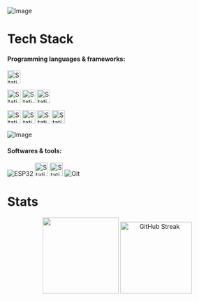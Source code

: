 ![Image](https://github.com/user-attachments/assets/c8860825-2705-472a-8b9a-05a866762a51)

# Tech Stack

#### Programming languages & frameworks:

<img alt="Static Badge" src="https://img.shields.io/badge/Python-blue?logo=python&logoSize=auto&logoColor=F7DF1E&style=for-the-badge" height=30>

<img alt="Static Badge" src="https://img.shields.io/badge/C%23-purple?logo=sharp&logoColor=white&logoSize=auto&style=for-the-badge" height=30> <img alt="Static Badge" src="https://img.shields.io/badge/C%2B%2B-00599C?style=for-the-badge&logo=c%2B%2B&logoColor=white" height=30> <img alt="Static Badge" src="https://img.shields.io/badge/.NET-512BD4?style=for-the-badge&logo=dotnet&logoColor=white&logoColor=white" height=30>

<img alt="Static Badge" src="https://img.shields.io/badge/HTML5-E34F26?style=for-the-badge&logo=html5&logoColor=white" height=30> <img alt="Static Badge" src="https://img.shields.io/badge/CSS3-1572B6?style=for-the-badge&logo=css3&logoColor=white" height=30> <img alt="Static Badge" src="https://img.shields.io/badge/JavaScript-323330?style=for-the-badge&logo=javascript&logoColor=F7DF1E&logoColor=white" height=30> <img alt="Static Badge" src="https://img.shields.io/badge/Chart%20js-FF6384?style=for-the-badge&logo=chartdotjs&logoColor=white" height=30>

![Image](https://github.com/user-attachments/assets/830f5cd1-02d4-4ae3-84f2-a727dbd73743)

#### Softwares & tools:

![ESP32](https://img.shields.io/badge/-ESP32-FFA116?style=for-the-badge&logo=Arduino&logoColor=white) 
<img alt="Static Badge" src="https://img.shields.io/badge/Unity-black?logo=unity&logoColor=white&logoSize=auto&style=for-the-badge" height=30> 
<img alt="Static Badge" src="https://img.shields.io/badge/Android_Studio-brightgreen?logo=androidstudio&logoColor=white&style=for-the-badge" height=30>
![Git](	https://img.shields.io/badge/GIT-E44C30?style=for-the-badge&logo=git&logoColor=white)

# Stats

<p align="center">
  <img height="174" src="https://github-readme-stats.vercel.app/api?username=Nuggets10&show_icons=true&theme=gruvbox&show&rank_icon=percentile&text_color=ffffff&title_color=f5d520&icon_color=f5d520&border_color=f5d520" />
  <img height=164 src="https://leetcode-stats.vercel.app/api?username=Nuggets10&theme=Dark" alt="GitHub Streak" />
</p>






